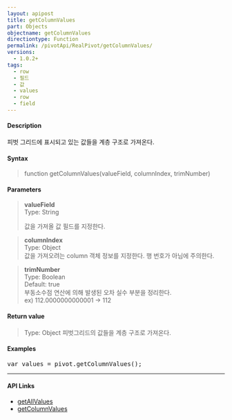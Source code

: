 ```yaml
---
layout: apipost
title: getColumnValues
part: Objects
objectname: getColumnValues
directiontype: Function
permalink: /pivotApi/RealPivot/getColumnValues/
versions:
  - 1.0.2+
tags:
  - row
  - 필드
  - 값
  - values
  - row
  - field
---
```



#### Description

 피벗 그리드에 표시되고 있는 값들을 계층 구조로 가져온다.        

#### Syntax

> function getColumnValues(valueField, columnIndex, trimNumber)   

#### Parameters

> **valueField**   
> Type: String 
>    
> 값을 가져올 값 필드를 지정한다.  

> **columnIndex**   
> Type: Object     
> 값을 가져오려는 column 객체 정보를 지정한다. 행 번호가 아님에 주의한다.   

> **trimNumber**   
> Type: Boolean    
> Default: true   
> 부동소수점 연산에 의해 발생된 오차 실수 부분을 정리한다.   
> ex) 112.0000000000001 -> 112   


#### Return value

> Type: Object
> 피벗그리드의 값들을 계층 구조로 가져온다.       

#### Examples 

<pre class="prettyprint">
var values = pivot.getColumnValues();
</pre>

---

#### API Links


* [getAllValues](/pivotApi/RealPivot/getAllValues/)   
* [getColumnValues](/pivotApi/RealPivot/getColumnValues/)    


